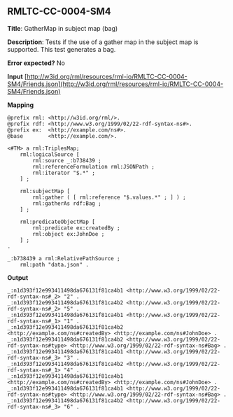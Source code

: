 ## RMLTC-CC-0004-SM4

**Title**: GatherMap in subject map (bag)

**Description**: Tests if the use of a gather map in the subject map is supported. This test generates a bag.

**Error expected?** No

**Input**
 [http://w3id.org/rml/resources/rml-io/RMLTC-CC-0004-SM4/Friends.json](http://w3id.org/rml/resources/rml-io/RMLTC-CC-0004-SM4/Friends.json)

**Mapping**
```
@prefix rml: <http://w3id.org/rml/>.
@prefix rdf: <http://www.w3.org/1999/02/22-rdf-syntax-ns#>.
@prefix ex:  <http://example.com/ns#>.
@base        <http://example.com/>.

<#TM> a rml:TriplesMap;
    rml:logicalSource [
        rml:source _:b738439 ;
        rml:referenceFormulation rml:JSONPath ;
        rml:iterator "$.*" ;
    ] ;

    rml:subjectMap [
        rml:gather ( [ rml:reference "$.values.*" ; ] ) ;
        rml:gatherAs rdf:Bag ;
    ] ;

    rml:predicateObjectMap [
        rml:predicate ex:createdBy ;
        rml:object ex:JohnDoe ;
    ] ;
.

_:b738439 a rml:RelativePathSource ;
    rml:path "data.json" .
```

**Output**
```
_:n1d393f12e993411498da676131f81ca4b1 <http://www.w3.org/1999/02/22-rdf-syntax-ns#_2> "2" .
_:n1d393f12e993411498da676131f81ca4b2 <http://www.w3.org/1999/02/22-rdf-syntax-ns#_2> "5" .
_:n1d393f12e993411498da676131f81ca4b1 <http://www.w3.org/1999/02/22-rdf-syntax-ns#_1> "1" .
_:n1d393f12e993411498da676131f81ca4b2 <http://example.com/ns#createdBy> <http://example.com/ns#JohnDoe> .
_:n1d393f12e993411498da676131f81ca4b2 <http://www.w3.org/1999/02/22-rdf-syntax-ns#type> <http://www.w3.org/1999/02/22-rdf-syntax-ns#Bag> .
_:n1d393f12e993411498da676131f81ca4b1 <http://www.w3.org/1999/02/22-rdf-syntax-ns#_3> "3" .
_:n1d393f12e993411498da676131f81ca4b2 <http://www.w3.org/1999/02/22-rdf-syntax-ns#_1> "4" .
_:n1d393f12e993411498da676131f81ca4b1 <http://example.com/ns#createdBy> <http://example.com/ns#JohnDoe> .
_:n1d393f12e993411498da676131f81ca4b1 <http://www.w3.org/1999/02/22-rdf-syntax-ns#type> <http://www.w3.org/1999/02/22-rdf-syntax-ns#Bag> .
_:n1d393f12e993411498da676131f81ca4b2 <http://www.w3.org/1999/02/22-rdf-syntax-ns#_3> "6" .
```


